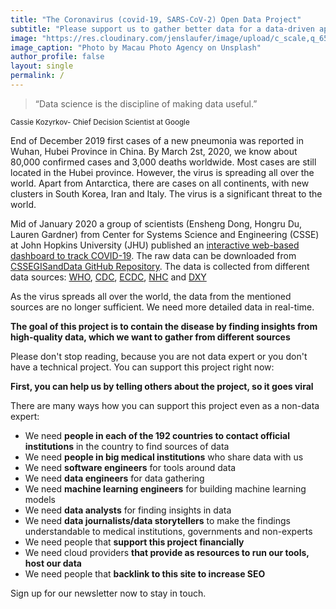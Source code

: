 ```yaml
---
title: "The Coronavirus (covid-19, SARS-CoV-2) Open Data Project"
subtitle: "Please support us to gather better data for a data-driven approach to deal with the global threat"
image: "https://res.cloudinary.com/jenslaufer/image/upload/c_scale,q_65,w_800/v1583135859/macau-photo-agency-GxYVbjMOvi8-unsplash.jpg"
image_caption: "Photo by Macau Photo Agency on Unsplash"
author_profile: false
layout: single
permalink: /
---
```


> “Data science is the discipline of making data useful.”

<sub>Cassie Kozyrkov- Chief Decision Scientist at Google</sub>

End of December 2019 first cases of a new pneumonia was reported in Wuhan, Hubei Province in China. By March 2st, 2020, we know about 80,000 confirmed cases and 3,000 deaths worldwide. Most cases are still located in the Hubei province. However, the virus is spreading all over the world. Apart from Antarctica, there are cases on all continents, with new clusters in South Korea, Iran and Italy. The virus is a significant threat to the world.

Mid of January 2020 a group of scientists (Ensheng Dong, Hongru Du, Lauren Gardner) from Center for Systems Science and Engineering (CSSE) at John Hopkins University (JHU) published an [interactive web-based dashboard to track COVID-19](https://www.arcgis.com/apps/opsdashboard/index.html#/bda7594740fd40299423467b48e9ecf6). The raw data can be downloaded from [CSSEGISandData GitHub Repository](https://github.com/CSSEGISandData/COVID-19). The data is collected from different data sources: [WHO](https://www.who.int/emergencies/diseases/novel-coronavirus-2019/situation-reports), [CDC](https://www.cdc.gov/coronavirus/2019-ncov/index.html), [ECDC](https://www.ecdc.europa.eu/en/geographical-distribution-2019-ncov-cases), [NHC](http://www.nhc.gov.cn/xcs/yqtb/list_gzbd.shtml) and [DXY](https://ncov.dxy.cn/ncovh5/view/pneumonia?scene=2&clicktime=1579582238&enterid=1579582238&from=singlemessage&isappinstalled=0)

As the virus spreads all over the world, the data from the mentioned sources are no longer sufficient. We need more detailed data in real-time.

**The goal of this project is to contain the disease by finding insights from high-quality data, which we want to gather from different sources**

Please don't stop reading, because you are not data expert or you don't have a technical project. You can support this project right now:

**First, you can help us by telling others about the project, so it goes viral**

There are many ways how you can support this project even as a non-data expert:

- We need **people in each of the 192 countries to contact official institutions** in the country to find sources of data
- We need **people in big medical institutions** who share data with us
- We need **software engineers** for tools around data
- We need **data engineers** for data gathering
- We need **machine learning engineers** for building machine learning models
- We need **data analysts** for finding insights in data
- We need **data journalists/data storytellers** to make the findings understandable to medical institutions, governments and non-experts
- We need people that **support this project financially**
- We need cloud providers **that provide as resources to run our tools, host our data**
- We need people that **backlink to this site to increase SEO**

Sign up for our newsletter now to stay in touch.
